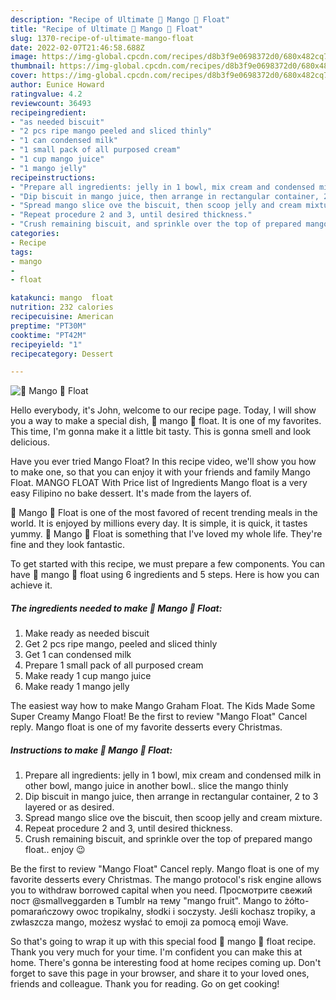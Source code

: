 ```yaml
---
description: "Recipe of Ultimate 🥭 Mango 🥭 Float"
title: "Recipe of Ultimate 🥭 Mango 🥭 Float"
slug: 1370-recipe-of-ultimate-mango-float
date: 2022-02-07T21:46:58.688Z
image: https://img-global.cpcdn.com/recipes/d8b3f9e0698372d0/680x482cq70/mango-float-recipe-main-photo.jpg
thumbnail: https://img-global.cpcdn.com/recipes/d8b3f9e0698372d0/680x482cq70/mango-float-recipe-main-photo.jpg
cover: https://img-global.cpcdn.com/recipes/d8b3f9e0698372d0/680x482cq70/mango-float-recipe-main-photo.jpg
author: Eunice Howard
ratingvalue: 4.2
reviewcount: 36493
recipeingredient:
- "as needed biscuit"
- "2 pcs ripe mango peeled and sliced thinly"
- "1 can condensed milk"
- "1 small pack of all purposed cream"
- "1 cup mango juice"
- "1 mango jelly"
recipeinstructions:
- "Prepare all ingredients: jelly in 1 bowl, mix cream and condensed milk in other bowl, mango juice in another bowl.. slice the mango thinly"
- "Dip biscuit in mango juice, then arrange in rectangular container, 2 to 3 layered or as desired."
- "Spread mango slice ove the biscuit, then scoop jelly and cream mixture."
- "Repeat procedure 2 and 3, until desired thickness."
- "Crush remaining biscuit, and sprinkle over the top of prepared mango float.. enjoy 😉"
categories:
- Recipe
tags:
- mango
- 
- float

katakunci: mango  float 
nutrition: 232 calories
recipecuisine: American
preptime: "PT30M"
cooktime: "PT42M"
recipeyield: "1"
recipecategory: Dessert

---
```



![🥭 Mango 🥭 Float](https://img-global.cpcdn.com/recipes/d8b3f9e0698372d0/680x482cq70/mango-float-recipe-main-photo.jpg)

Hello everybody, it's John, welcome to our recipe page. Today, I will show you a way to make a special dish, 🥭 mango 🥭 float. It is one of my favorites. This time, I'm gonna make it a little bit tasty. This is gonna smell and look delicious.

Have you ever tried Mango Float? In this recipe video, we&#39;ll show you how to make one, so that you can enjoy it with your friends and family Mango Float. MANGO FLOAT With Price list of Ingredients Mango float is a very easy Filipino no bake dessert. It&#39;s made from the layers of.

🥭 Mango 🥭 Float is one of the most favored of recent trending meals in the world. It is enjoyed by millions every day. It is simple, it is quick, it tastes yummy. 🥭 Mango 🥭 Float is something that I've loved my whole life. They're fine and they look fantastic.


To get started with this recipe, we must prepare a few components. You can have 🥭 mango 🥭 float using 6 ingredients and 5 steps. Here is how you can achieve it.

<!--inarticleads1-->

##### The ingredients needed to make 🥭 Mango 🥭 Float:

1. Make ready as needed biscuit
1. Get 2 pcs ripe mango, peeled and sliced thinly
1. Get 1 can condensed milk
1. Prepare 1 small pack of all purposed cream
1. Make ready 1 cup mango juice
1. Make ready 1 mango jelly


The easiest way how to make Mango Graham Float. The Kids Made Some Super Creamy Mango Float! Be the first to review &#34;Mango Float&#34; Cancel reply. Mango float is one of my favorite desserts every Christmas. 

<!--inarticleads2-->

##### Instructions to make 🥭 Mango 🥭 Float:

1. Prepare all ingredients: jelly in 1 bowl, mix cream and condensed milk in other bowl, mango juice in another bowl.. slice the mango thinly
1. Dip biscuit in mango juice, then arrange in rectangular container, 2 to 3 layered or as desired.
1. Spread mango slice ove the biscuit, then scoop jelly and cream mixture.
1. Repeat procedure 2 and 3, until desired thickness.
1. Crush remaining biscuit, and sprinkle over the top of prepared mango float.. enjoy 😉


Be the first to review &#34;Mango Float&#34; Cancel reply. Mango float is one of my favorite desserts every Christmas. The mango protocol&#39;s risk engine allows you to withdraw borrowed capital when you need. Просмотрите свежий пост @smallveggarden в Tumblr на тему &#34;mango fruit&#34;. Mango to żółto-pomarańczowy owoc tropikalny, słodki i soczysty. Jeśli kochasz tropiky, a zwłaszcza mango, możesz wysłać to emoji za pomocą emoji Wave. 

So that's going to wrap it up with this special food 🥭 mango 🥭 float recipe. Thank you very much for your time. I'm confident you can make this at home. There's gonna be interesting food at home recipes coming up. Don't forget to save this page in your browser, and share it to your loved ones, friends and colleague. Thank you for reading. Go on get cooking!
